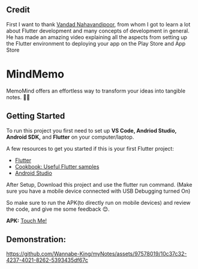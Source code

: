 ## Credit
First I want to thank [Vandad Nahavandipoor](https://www.youtube.com/watch?v=VPvVD8t02U8), from whom I got to learn a lot about Flutter development and many concepts of development in general. He has made an amazing video explaining all the aspects from setting up the Flutter environment to deploying your app on the Play Store and App Store 

# MindMemo
MemoMind offers an effortless way to transform your ideas into tangible notes. 📝📝

## Getting Started

To run this project you first need to set up **VS Code, Andriod Studio, Android SDK,** and **Flutter** on your computer/laptop.

A few resources to get you started if this is your first Flutter project:

- [Flutter](https://docs.flutter.dev/get-started/codelab)
- [Cookbook: Useful Flutter samples](https://docs.flutter.dev/cookbook)
- [Android Studio](https://developer.android.com/studio)

After Setup, Download this project and use the flutter run command. (Make sure you have a mobile device connected with USB Debugging turned On)

So make sure to run the APK(to directly run on mobile devices) and review the code, and give me some feedback 😊.

**APK:** [Touch Me!](https://drive.google.com/file/d/1XvQi0bHNuhJqpXPt8zU0cQc9zSHnPKJH/view?usp=drive_link)

## Demonstration:

https://github.com/Wannabe-King/myNotes/assets/97578019/10c37c32-4237-4021-8262-5393435df67c

